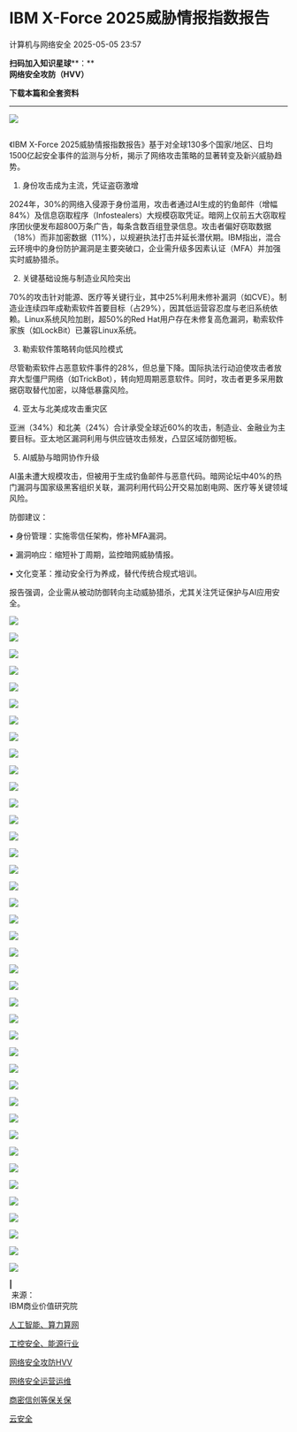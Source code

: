 #  IBM X-Force 2025威胁情报指数报告   
 计算机与网络安全   2025-05-05 23:57  
  
**扫码加入知识星球****：**  
**网络安全攻防（HVV）**  
  
**下载本篇和全套资料**  
  
****  
![](https://mmbiz.qpic.cn/sz_mmbiz_jpg/VcRPEU1K2ocrickwS8jlJmx9dm99x7cetyLS8ib43IBlZ9GpKnpibU4QV0ictAFUD0sudSt5FvXkqhPcfWSU1DgOXA/640?wx_fmt=jpeg "")  
```

```  
  
《IBM X-Force 2025威胁情报指数报告》基于对全球130多个国家/地区、日均1500亿起安全事件的监测与分析，揭示了网络攻击策略的显著转变及新兴威胁趋势。  
  
1. 身份攻击成为主流，凭证盗窃激增    
  
2024年，30%的网络入侵源于身份滥用，攻击者通过AI生成的钓鱼邮件（增幅84%）及信息窃取程序（Infostealers）大规模窃取凭证。暗网上仅前五大窃取程序团伙便发布超800万条广告，每条含数百组登录信息。攻击者偏好窃取数据（18%）而非加密数据（11%），以规避执法打击并延长潜伏期。IBM指出，混合云环境中的身份防护漏洞是主要突破口，企业需升级多因素认证（MFA）并加强实时威胁猎杀。  
  
2. 关键基础设施与制造业风险突出    
  
70%的攻击针对能源、医疗等关键行业，其中25%利用未修补漏洞（如CVE）。制造业连续四年成勒索软件首要目标（占29%），因其低运营容忍度与老旧系统依赖。Linux系统风险加剧，超50%的Red Hat用户存在未修复高危漏洞，勒索软件家族（如LockBit）已兼容Linux系统。  
  
3. 勒索软件策略转向低风险模式    
  
尽管勒索软件占恶意软件事件的28%，但总量下降。国际执法行动迫使攻击者放弃大型僵尸网络（如TrickBot），转向短周期恶意软件。同时，攻击者更多采用数据窃取替代加密，以降低暴露风险。  
  
4. 亚太与北美成攻击重灾区    
  
亚洲（34%）和北美（24%）合计承受全球近60%的攻击，制造业、金融业为主要目标。亚太地区漏洞利用与供应链攻击频发，凸显区域防御短板。  
  
5. AI威胁与暗网协作升级    
  
AI虽未遭大规模攻击，但被用于生成钓鱼邮件与恶意代码。暗网论坛中40%的热门漏洞与国家级黑客组织关联，漏洞利用代码公开交易加剧电网、医疗等关键领域风险。  
  
防御建议：    
  
• 身份管理：实施零信任架构，修补MFA漏洞。    
  
• 漏洞响应：缩短补丁周期，监控暗网威胁情报。    
  
• 文化变革：推动安全行为养成，替代传统合规式培训。    
  
报告强调，企业需从被动防御转向主动威胁猎杀，尤其关注凭证保护与AI应用安全。  
  
![](https://mmbiz.qpic.cn/sz_mmbiz_png/VcRPEU1K2oficbWjXz1gKwqmicibU0WxRRDLpiaBAXpGl2nVs9HY0aXDJHL2ia8oRicibRt7Nic2SCVrkthdul4JIk2UTQ/640?wx_fmt=png&from=appmsg "")  
  
![](https://mmbiz.qpic.cn/sz_mmbiz_png/VcRPEU1K2oficbWjXz1gKwqmicibU0WxRRDsZ6j2CPN2eUyLMhyZw6l5J03xt77FmibAAJ9Rjxuz5HuRicgAgLPqX3A/640?wx_fmt=png&from=appmsg "")  
  
![](https://mmbiz.qpic.cn/sz_mmbiz_png/VcRPEU1K2oficbWjXz1gKwqmicibU0WxRRD027XdhvP9Siayt9dwdqNXObmjbFZEbc59HeY0GXw2f5UNHL85Y1sOmg/640?wx_fmt=png&from=appmsg "")  
  
![](https://mmbiz.qpic.cn/sz_mmbiz_png/VcRPEU1K2oficbWjXz1gKwqmicibU0WxRRDq49Fv1CxpaNTFdTpyM5TdicfslqJsHXJCCv7ibWEnaLhjo5HxaxpuFIg/640?wx_fmt=png&from=appmsg "")  
  
![](https://mmbiz.qpic.cn/sz_mmbiz_png/VcRPEU1K2oficbWjXz1gKwqmicibU0WxRRDMU3DWwNafLEt01xlv7EG7icNJo59YAL8fWVmIichmT6phkiby3DZTpEOg/640?wx_fmt=png&from=appmsg "")  
  
![](https://mmbiz.qpic.cn/sz_mmbiz_png/VcRPEU1K2oficbWjXz1gKwqmicibU0WxRRD4WXQFPX4p10TdibEkqOhe8lBibPeibkMgj6CmEvKA5bcSeia76QBFeOpqQ/640?wx_fmt=png&from=appmsg "")  
  
![](https://mmbiz.qpic.cn/sz_mmbiz_png/VcRPEU1K2oficbWjXz1gKwqmicibU0WxRRD82Yj2dq2YvN5vPCaVKDNLQIdgyprcpft2543jubvPunVIgyGclia4uw/640?wx_fmt=png&from=appmsg "")  
  
![](https://mmbiz.qpic.cn/sz_mmbiz_png/VcRPEU1K2oficbWjXz1gKwqmicibU0WxRRDwpwZhfib1gW4kJ3ILGOicqibfQFPwVwHyG79qSqk035prEHiciaUib483B1g/640?wx_fmt=png&from=appmsg "")  
  
![](https://mmbiz.qpic.cn/sz_mmbiz_png/VcRPEU1K2oficbWjXz1gKwqmicibU0WxRRDUu1LE98oMAxp5vaw6GfcZTh7iaLIwfPCiaSjxXFcf3en3fEQbJXwicqfw/640?wx_fmt=png&from=appmsg "")  
  
![](https://mmbiz.qpic.cn/sz_mmbiz_png/VcRPEU1K2oficbWjXz1gKwqmicibU0WxRRD35HjxicGavXRiaVRGdJnEX6vQXWIpwHRYMw8Y7m4lwYy1FpyWZcVyurA/640?wx_fmt=png&from=appmsg "")  
  
![](https://mmbiz.qpic.cn/sz_mmbiz_png/VcRPEU1K2oficbWjXz1gKwqmicibU0WxRRD6jBMnhSoP1Ym8iaKYNm5Ms60Vz0lFgz8wR1lcHia2311mbWSPYHYiaxWw/640?wx_fmt=png&from=appmsg "")  
  
![](https://mmbiz.qpic.cn/sz_mmbiz_png/VcRPEU1K2oficbWjXz1gKwqmicibU0WxRRDzeibJWgXnLw91J6mBib3CFYMic9eUrDKaEic9ViczWVjD5Gg6bYJqvejgeA/640?wx_fmt=png&from=appmsg "")  
  
![](https://mmbiz.qpic.cn/sz_mmbiz_png/VcRPEU1K2oficbWjXz1gKwqmicibU0WxRRDqHibxehctmJZYImz2JYBZphGEwkZibD1N27ibSw8e3IjYsc5qCp6Kcwibg/640?wx_fmt=png&from=appmsg "")  
  
![](https://mmbiz.qpic.cn/sz_mmbiz_png/VcRPEU1K2oficbWjXz1gKwqmicibU0WxRRDNx0KMhhbzLibHxYuvgGUnMX7T5zcWgSZsZ8cFYUdbkicDlOjgmuM4wbA/640?wx_fmt=png&from=appmsg "")  
  
![](https://mmbiz.qpic.cn/sz_mmbiz_png/VcRPEU1K2oficbWjXz1gKwqmicibU0WxRRDmUdR0g85LY7SAu0vvpEuvAiaibvA2oNUJtwyRDPL7icsLaASKxQqLdlsg/640?wx_fmt=png&from=appmsg "")  
  
![](https://mmbiz.qpic.cn/sz_mmbiz_png/VcRPEU1K2oficbWjXz1gKwqmicibU0WxRRDuBkzYlUxibvkMBC7Ew7tm6JNwmDKicTuGZvQ1wNRQ6JTMWTg4j4aaTcw/640?wx_fmt=png&from=appmsg "")  
  
![](https://mmbiz.qpic.cn/sz_mmbiz_png/VcRPEU1K2oficbWjXz1gKwqmicibU0WxRRDS5Vaz9bcNNCapIvm6nyMYlz3eGpxTOgdysSNtnhIZMMevG7eBRV2sg/640?wx_fmt=png&from=appmsg "")  
  
![](https://mmbiz.qpic.cn/sz_mmbiz_png/VcRPEU1K2oficbWjXz1gKwqmicibU0WxRRDAupEOL0jdaQ1oiaZdbVggX7qeRkfgcTI6IVR4Rk9xOBr93yx3FMWE3w/640?wx_fmt=png&from=appmsg "")  
  
![](https://mmbiz.qpic.cn/sz_mmbiz_png/VcRPEU1K2oficbWjXz1gKwqmicibU0WxRRDCO2CpnIZuuxYibJdwqUgtqbXNiaYuywVcPXdL5kIf0BrWyBc99okl7vA/640?wx_fmt=png&from=appmsg "")  
  
![](https://mmbiz.qpic.cn/sz_mmbiz_png/VcRPEU1K2oficbWjXz1gKwqmicibU0WxRRDSQW5hS57j22KeibPcY42MhT3Vp8RD8Z3kIwIiadQDsUoMXRYiauhZVGEQ/640?wx_fmt=png&from=appmsg "")  
  
![](https://mmbiz.qpic.cn/sz_mmbiz_png/VcRPEU1K2oficbWjXz1gKwqmicibU0WxRRDctkrlrPRFW8dZKMiaz8eicKAUxQl2Ln3wgU23ASiazF95B0g9WSoJwGrQ/640?wx_fmt=png&from=appmsg "")  
  
![](https://mmbiz.qpic.cn/sz_mmbiz_png/VcRPEU1K2oficbWjXz1gKwqmicibU0WxRRDhplqVV2dwkDf2AUXRgy2PCibzlqjf77s9o3dGDvU54qiaKJucwXr4V7Q/640?wx_fmt=png&from=appmsg "")  
  
![](https://mmbiz.qpic.cn/sz_mmbiz_png/VcRPEU1K2oficbWjXz1gKwqmicibU0WxRRDA6KGmXuibtASwDrE2zKGfkQZQXHjibcWIKr6sOIzYicVjLknqZgxHfKLQ/640?wx_fmt=png&from=appmsg "")  
  
![](https://mmbiz.qpic.cn/sz_mmbiz_png/VcRPEU1K2oficbWjXz1gKwqmicibU0WxRRDR23mFqXDq0wY65acFKOzywY31wauGubrz17xM3cATyfZtc1qTUhQDQ/640?wx_fmt=png&from=appmsg "")  
  
![](https://mmbiz.qpic.cn/sz_mmbiz_png/VcRPEU1K2oficbWjXz1gKwqmicibU0WxRRDBDYTYLTqs5I4eBjcYoiaf5bEukVWvqiaOvYesG6uPf0AmwDKaeveMaOw/640?wx_fmt=png&from=appmsg "")  
  
![](https://mmbiz.qpic.cn/sz_mmbiz_png/VcRPEU1K2oficbWjXz1gKwqmicibU0WxRRDy6efwiaGODAicaRF7icUqRvB7II5USHgweSa4Yib01d95EVibDiclRVCmoIw/640?wx_fmt=png&from=appmsg "")  
  
![](https://mmbiz.qpic.cn/sz_mmbiz_png/VcRPEU1K2oficbWjXz1gKwqmicibU0WxRRDBGk89TltTqibOeFwTXadPEUJGu5kgHXRUban7V2CaYF0lyrLDR7fpDw/640?wx_fmt=png&from=appmsg "")  
  
![](https://mmbiz.qpic.cn/sz_mmbiz_png/VcRPEU1K2oficbWjXz1gKwqmicibU0WxRRDP4j8lQr0paTfku1sTopnMF8BZfJMuTLpibFHOwjqfcT287UkfFeh3lA/640?wx_fmt=png&from=appmsg "")  
  
![](https://mmbiz.qpic.cn/sz_mmbiz_png/VcRPEU1K2oficbWjXz1gKwqmicibU0WxRRDFDsJBuumticb4BAgsko3hzXZDficD2DCfAIb5qicGicCp18uV4eRLOl01g/640?wx_fmt=png&from=appmsg "")  
  
![](https://mmbiz.qpic.cn/sz_mmbiz_png/VcRPEU1K2oficbWjXz1gKwqmicibU0WxRRDOH5YuFSqBI0AOcmGsXrkzomfl5voANNjDhK9pbdnialpicic5GAibjDjog/640?wx_fmt=png&from=appmsg "")  
  
![](https://mmbiz.qpic.cn/sz_mmbiz_png/VcRPEU1K2oficbWjXz1gKwqmicibU0WxRRDsKL32yNI8n0cl2dNPs3iaKh4jCrWcQXNk3eL8HWiaf9ianibUxtRBNibNuA/640?wx_fmt=png&from=appmsg "")  
  
![](https://mmbiz.qpic.cn/sz_mmbiz_png/VcRPEU1K2oficbWjXz1gKwqmicibU0WxRRD4qb3JGia4fYl73qZjfKXGdicAlROhXOZxZNv7rFqYTGQiaOt0FdkIkaPw/640?wx_fmt=png&from=appmsg "")  
  
![](https://mmbiz.qpic.cn/sz_mmbiz_png/VcRPEU1K2oficbWjXz1gKwqmicibU0WxRRDdEr1qictia4uKk9iboLbtZ7iamlZfNMFrpr1JialAH8gGzCvWnibpOrk4B2Q/640?wx_fmt=png&from=appmsg "")  
  
![](https://mmbiz.qpic.cn/sz_mmbiz_png/VcRPEU1K2oficbWjXz1gKwqmicibU0WxRRDc50QoWNlatKNWbTrREFgJxx1fR1x1ChEqKJGDJEYN0WLjvAGJs2L5A/640?wx_fmt=png&from=appmsg "")  
  
![](https://mmbiz.qpic.cn/sz_mmbiz_png/VcRPEU1K2oficbWjXz1gKwqmicibU0WxRRDz001vu7iad8NINUbzw1PMQR212npqXCTVSjcchCcvqlW9uzqhVyInlQ/640?wx_fmt=png&from=appmsg "")  
  
![](https://mmbiz.qpic.cn/sz_mmbiz_png/VcRPEU1K2oficbWjXz1gKwqmicibU0WxRRDK4O61tO0hBX6gPmOujoxEw95ntGqzN9aLfOHp38bM5Az0ZF1ibvbSBw/640?wx_fmt=png&from=appmsg "")  
  
![](https://mmbiz.qpic.cn/sz_mmbiz_png/VcRPEU1K2oficbWjXz1gKwqmicibU0WxRRDhRCJfqleia5vEcVQMldLk2wgibCUX1MIbnsOiabBxr25TxDgFZ6EjEZeA/640?wx_fmt=png&from=appmsg "")  
  
![](https://mmbiz.qpic.cn/sz_mmbiz_png/VcRPEU1K2oficbWjXz1gKwqmicibU0WxRRDFOUibhOLRlvYeibicyz7MPYyJ7NnqBfQ2yWHWzxZZMiaproFN6u1MpdN8Q/640?wx_fmt=png&from=appmsg "")  
  
![](https://mmbiz.qpic.cn/sz_mmbiz_png/VcRPEU1K2oficbWjXz1gKwqmicibU0WxRRDNQcdIsIFv2f8vVwjzTzfJlMBupia0WTmRjft6T4ZbemKla6yu84JDSg/640?wx_fmt=png&from=appmsg "")  
  
![](https://mmbiz.qpic.cn/sz_mmbiz_png/VcRPEU1K2oficbWjXz1gKwqmicibU0WxRRDfqLibVOB3iaufiajiaSmjqZ0iadTPiaVia4MzQAJ2mTjmImdvpeZqA1zpVWJw/640?wx_fmt=png&from=appmsg "")  
  
**|**  
 来源：  
IBM商业价值研究院  
  
[人工智能、算力算网](https://mp.weixin.qq.com/s?__biz=MjM5OTk4MDE2MA==&mid=2655252978&idx=3&sn=d7dd9992e71d71024dfcaa6d1d545d25&scene=21#wechat_redirect)  
  
  
[工控安全、能源行业](https://mp.weixin.qq.com/s?__biz=MjM5OTk4MDE2MA==&mid=2655252978&idx=3&sn=d7dd9992e71d71024dfcaa6d1d545d25&scene=21#wechat_redirect)  
  
  
[网络安全攻防HVV](https://mp.weixin.qq.com/s?__biz=MjM5OTk4MDE2MA==&mid=2655252978&idx=3&sn=d7dd9992e71d71024dfcaa6d1d545d25&scene=21#wechat_redirect)  
  
  
[网络安全运营运维](https://mp.weixin.qq.com/s?__biz=MjM5OTk4MDE2MA==&mid=2655252978&idx=3&sn=d7dd9992e71d71024dfcaa6d1d545d25&scene=21#wechat_redirect)  
  
  
[商密信创等保关保](https://mp.weixin.qq.com/s?__biz=MjM5OTk4MDE2MA==&mid=2655252978&idx=3&sn=d7dd9992e71d71024dfcaa6d1d545d25&scene=21#wechat_redirect)  
  
  
[云安全](https://mp.weixin.qq.com/s?__biz=MjM5OTk4MDE2MA==&mid=2655252978&idx=3&sn=d7dd9992e71d71024dfcaa6d1d545d25&scene=21#wechat_redirect)  
  
  
